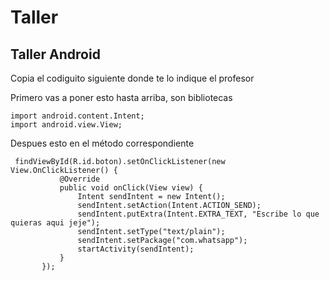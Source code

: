# Taller
## Taller Android
 Copia el codiguito siguiente donde te lo indique el profesor
 
 Primero vas a poner esto hasta arriba, son bibliotecas
 
 ```
 import android.content.Intent;
 import android.view.View;
 ```
 Despues esto en el método correspondiente
 
 ```
  findViewById(R.id.boton).setOnClickListener(new View.OnClickListener() {
            @Override
            public void onClick(View view) {
                Intent sendIntent = new Intent();
                sendIntent.setAction(Intent.ACTION_SEND);
                sendIntent.putExtra(Intent.EXTRA_TEXT, "Escribe lo que quieras aqui jeje");
                sendIntent.setType("text/plain");
                sendIntent.setPackage("com.whatsapp");
                startActivity(sendIntent);
            }
        });
     
        

